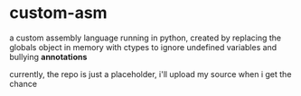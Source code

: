 # custom-asm

a custom assembly language running in python, created by replacing the globals object in memory with ctypes to ignore undefined variables and bullying __annotations__


currently, the repo is just a placeholder, i'll upload my source when i get the chance
